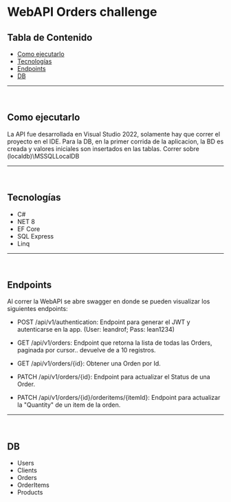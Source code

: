 # WebAPI Orders challenge

## Tabla de Contenido
* [Como ejecutarlo](#Como-ejecutarlo)
* [Tecnologías](#Tecnologías)
* [Endpoints](#Endpoints)
* [DB](#DB) 

***
<br />

## Como ejecutarlo
La API fue desarrollada en Visual Studio 2022, solamente hay que correr el proyecto en el IDE.
Para la DB, en la primer corrida de la aplicacion, la BD es creada y valores iniciales son insertados en las tablas. Correr sobre (localdb)\MSSQLLocalDB

***
<br />

## Tecnologías
* C#
* NET 8
* EF Core
* SQL Express
* Linq
***
<br />

## Endpoints
Al correr la WebAPI se abre swagger en donde se pueden visualizar los siguientes endpoints:

* POST /api/v1/authentication: Endpoint para generar el JWT y autenticarse en la app. (User: leandrof; Pass: lean1234)

* GET /api/v1/orders: Endpoint que retorna la lista de todas las Orders, paginada por cursor.. devuelve de a 10 registros.
* GET /api/v1/orders/{id}: Obtener una Orden por Id.
* PATCH /api/v1/orders/{id}: Endpoint para actualizar el Status de una Order.
* PATCH /api/v1/orders/{id}/orderitems/{itemId}: Endpoint para actualizar la "Quantity" de un item de la orden.
***
<br />

## DB
* Users
* Clients
* Orders
* OrderItems
* Products  
